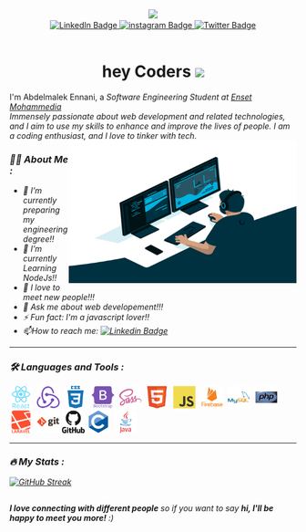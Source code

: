 <!-- ## Hi <𝚌𝚘𝚍𝚎𝚛𝚜/>! 👋 -->

<div id="header" align="center">
 <img src="https://media.giphy.com/media/OF0yOAufcWLfi/giphy.gif" width="450" />
  <div id="badges">
      <a href="https://www.linkedin.com/in/abdelmalek-ennani-5304411b1/">
        <img src="https://img.shields.io/badge/LinkedIn-blue?style=for-the-badge&logo=linkedin&logoColor=white" alt="LinkedIn Badge"/>
      </a>
      <a href="https://www.instagram.com/abdelmalik_09/">
        <img src="https://img.shields.io/badge/instagram-red?style=for-the-badge&logo=instagram&logoColor=white" alt="instagram Badge"/>
      </a>
      <a href="https://twitter.com/09_abdelmalek">
        <img src="https://img.shields.io/badge/Twitter-blue?style=for-the-badge&logo=twitter&logoColor=white" alt="Twitter Badge"/>
      </a>
  </div>
 <img  src="https://komarev.com/ghpvc/?username=Abdelmalek123-Ennani&style=flat-square&color=blue" alt=""/>
   <h1>
     hey Coders
     <img src="https://media.giphy.com/media/hvRJCLFzcasrR4ia7z/giphy.gif" width="30px"/>
  </h1>
</div>
I'm Abdelmalek Ennani, a <em>Software Engineering Student at <a href="https://www.enset-media.ac.ma/">Enset Mohammedia</a><br/>
Immensely passionate about web development and related technologies,
and I aim to use my skills to enhance and improve the lives of people.
I am a coding enthusiast, and I love to tinker with tech.

 <img align="right" width="400" height="250" src="https://github.com/Abdelmalek123-Ennani/Abdelmalek123-Ennani/blob/master/giphy.gif" />

  ### :man_office_worker: About Me :
  - 🔭 I’m currently preparing my engineering degree!!
  - 🌱 I’m currently Learning NodeJs!! 
  - 👯 I love to meet new people!!!
  - 💬 Ask me about web developement!!!
  - ⚡ Fun fact: I'm a javascript lover!!
  - :mailbox:How to reach me: [![Linkedin Badge](https://img.shields.io/badge/-Abdelmalek-blue?style=flat&logo=Linkedin&logoColor=white)](https://www.linkedin.com/in/abdelmalek-ennani-5304411b1/)
  ---
  
  ### :hammer_and_wrench: Languages and Tools :
  <div>
    <img src="https://github.com/devicons/devicon/blob/master/icons/react/react-original-wordmark.svg" title="React" alt="React" width="40" height="40"/>&nbsp;
    <img src="https://github.com/devicons/devicon/blob/master/icons/redux/redux-original.svg" title="Redux" alt="Redux " width="40" height="40"/>&nbsp;
    <img src="https://github.com/devicons/devicon/blob/master/icons/css3/css3-plain-wordmark.svg"  title="CSS3" alt="CSS" width="40" height="40"/>&nbsp;
    <img src="https://github.com/devicons/devicon/blob/master/icons/bootstrap/bootstrap-plain-wordmark.svg"  title="Bootstrap" alt="Bootstrap" width="40" height="40"/>&nbsp;
    <img src="https://raw.githubusercontent.com/devicons/devicon/2ae2a900d2f041da66e950e4d48052658d850630/icons/sass/sass-original.svg"  title="SASS" alt="SASS" width="40" height="40"/>&nbsp;
    <img src="https://github.com/devicons/devicon/blob/master/icons/html5/html5-original.svg" title="HTML5" alt="HTML" width="40" height="40"/>&nbsp;
    <img src="https://github.com/devicons/devicon/blob/master/icons/javascript/javascript-original.svg" title="JavaScript" alt="JavaScript" width="40" height="40"/>&nbsp;
    <img src="https://github.com/devicons/devicon/blob/master/icons/firebase/firebase-plain-wordmark.svg" title="Firebase" alt="Firebase" width="40" height="40"/>&nbsp;
    <img src="https://github.com/devicons/devicon/blob/master/icons/mysql/mysql-original-wordmark.svg" title="MySQL"  alt="MySQL" width="40" height="40"/>&nbsp;
    <img src="https://github.com/devicons/devicon/blob/master/icons/php/php-original.svg" title="PHP"  alt="PHP" width="40" height="40"/>&nbsp;
    <img src="https://github.com/devicons/devicon/blob/master/icons/laravel/laravel-plain-wordmark.svg" title="PHP"  alt="PHP" width="40" height="40"/>&nbsp;
    <img src="https://github.com/devicons/devicon/blob/master/icons/git/git-original-wordmark.svg" title="Git" **alt="Git" width="40" height="40"/>
    <img src="https://github.com/devicons/devicon/blob/master/icons/github/github-original-wordmark.svg" title="Github" **alt="Github" width="40" height="40"/>
    <img src="https://github.com/devicons/devicon/blob/master/icons/c/c-original.svg" title="C" alt="C" width="40" height="40"/>&nbsp;
    <img src="https://github.com/devicons/devicon/blob/master/icons/java/java-original-wordmark.svg" title="Java" alt="Java" width="40" height="40"/>&nbsp;
  </div>


---
### :fire: My Stats :
[![GitHub Streak](http://github-readme-streak-stats.herokuapp.com?user=Abdelmalek123-Ennani&theme=dark&date_format=M%20j%5B%2C%20Y%5D)](https://git.io/streak-stats)
 
<!-- [![Top Langs](https://github-readme-stats.vercel.app/api/top-langs/?username=Abdelmalek123-Ennani&layout=compact&theme=vision-friendly-dark)](https://github.com/anuraghazra/github-readme-stats) -->
 
 
  
  
 
 
 
 
 
 
 
 
 
 
 
 
<!--   
 
  
  
[![Linkedin Badge](https://img.shields.io/badge/-Abdelmalek.ennani-0e76a8?style=flat&labelColor=0e76a8&logo=linkedin&logoColor=white)](https://www.linkedin.com/in/abdelmalek-ennani-5304411b1/) [![Mail Badge](https://img.shields.io/badge/-@Abdelmalek.ennani-e84393?style=flat&labelColor=e84393&logo=instagram&logoColor=white)](https://www.instagram.com/abdelmalik_09/) [![Mail Badge](https://img.shields.io/badge/-Abdelmalek.ennani-c0392b?style=flat&labelColor=c0392b&logo=twitter&logoColor=white)](https://twitter.com/09_abdelmalek)
 
</p> -->






<!--   
 ```javascript
const Abdelmalek = {
  firstName: "Abdelmalek",
  lastName : "Ennani",
  status   : "software engineering student",
  school   : "ENSET Mohammedia",
  passionateAbout : "Web developement",
  frontEnd : [
     "javascript",
     "CSS",
     "ReactJS",
     "Bootstrap",
     "html",
     "Sass",
     "Styled-components"
  ],
  backEnd : [
     "PHP",
     "mysql",
     "Laravel",
     "PHP OOP"
  ],
  others : [
     "Git/github",
     "axios",
     "ajax",
     "react-reveal",
     "react-redux"
  ]
}
``` 

- 🔭 I’m currently preparing my engineering degree!!
- 🌱 I’m currently Learning NodeJs!! 
- 👯 I love to meet new people!!!
- 💬 Ask me about web developement!!!
- ⚡ Fun fact: I'm a javascript lover!!


## Top Technologies
![React](https://img.shields.io/badge/-React-black?style=flat-square&logo=react)
![JavaScript](https://img.shields.io/badge/-JavaScript-black?style=flat-square&logo=javascript)
![Php](https://img.shields.io/badge/-php-black?style=flat-square&logo=php)
![Bootstrap](https://img.shields.io/badge/-bootstrap-black?style=flat-square&logo=bootstrap)
![C](https://img.shields.io/badge/-c-black?style=flat-square&logo=c)

![Java](https://img.shields.io/badge/-java-black?style=flat-square&logo=java)
![Html](https://img.shields.io/badge/-html-black?style=flat-square&logo=html5)
![Css](https://img.shields.io/badge/-css-black?style=flat-square&logo=css3)
![Sass](https://img.shields.io/badge/-sass-black?style=flat-square&logo=sass)
![Git](https://img.shields.io/badge/-git-black?style=flat-square&logo=git)

![Mysql](https://img.shields.io/badge/-mysql-black?style=flat-square&logo=mysql)
![Github](https://img.shields.io/badge/-github-black?style=flat-square&logo=github)
![Laravel](https://img.shields.io/badge/-laravel-black?style=flat-square&logo=laravel)
![Styled](https://img.shields.io/badge/-styledComponents-black?style=flat-square&logo=styledComponents)
   -->
  
 ##
  <em><b>I love connecting with different people</b> so if you want to say <b>hi, I'll be happy to meet you more!</b> :)</em>




